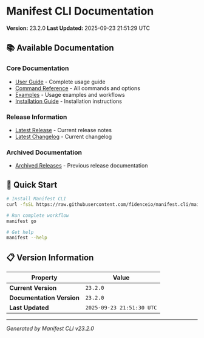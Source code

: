 # Manifest CLI Documentation

**Version:** 23.2.0
**Last Updated:** 2025-09-23 21:51:29 UTC

## 📚 Available Documentation

### Core Documentation
- [User Guide](USER_GUIDE.md) - Complete usage guide
- [Command Reference](COMMAND_REFERENCE.md) - All commands and options
- [Examples](EXAMPLES.md) - Usage examples and workflows
- [Installation Guide](INSTALLATION.md) - Installation instructions

### Release Information
- [Latest Release](RELEASE_v23.2.0.md) - Current release notes
- [Latest Changelog](CHANGELOG_v23.2.0.md) - Current changelog

### Archived Documentation
- [Archived Releases](zArchive/) - Previous release documentation

## 🚀 Quick Start

```bash
# Install Manifest CLI
curl -fsSL https://raw.githubusercontent.com/fidenceio/manifest.cli/main/install-cli.sh | bash

# Run complete workflow
manifest go

# Get help
manifest --help
```

## 📋 Version Information

| Property | Value |
|----------|-------|
| **Current Version** | `23.2.0` |
| **Documentation Version** | `23.2.0` |
| **Last Updated** | `2025-09-23 21:51:30 UTC` |

---
*Generated by Manifest CLI v23.2.0*
